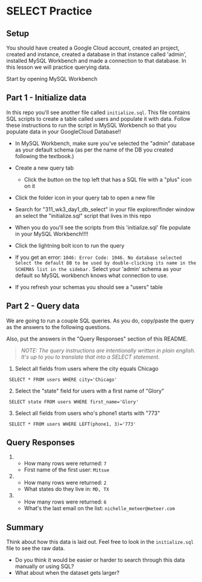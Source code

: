 # SELECT Practice

## Setup

You should have created a Google Cloud account, created an project, created and instance, created a database in that instance called 'admin', installed MySQL Workbench and made a connection to that database. In this lesson we will practice querying data.

Start by opening MySQL Workbench

## Part 1 - Initialize data

In this repo you'll see another file called `initialize.sql`. This file contains SQL scripts to create a table called users and populate it with data. Follow these instructions to run the script in MySQL Workbench so that you populate data in your GoogleCloud Database!!

- In MySQL Workbench, make sure you've selected the "admin" database as your default schema (as per the name of the DB you created following the textbook.)

- Create a new query tab

  - Click the button on the top left that has a SQL file with a "plus" icon on it

- Click the folder icon in your query tab to open a new file

- Search for "311_wk3_day1_db_select" in your file explorer/finder window an select the "initialize.sql" script that lives in this repo

- When you do you'll see the scripts from this 'initialize.sql' file populate in your MySQL Workbench!!!!

- Click the lightning bolt icon to run the query

- If you get an error: `1046: Error Code: 1046. No database selected Select the default DB to be used by double-clicking its name in the SCHEMAS list in the sidebar.` Select your 'admin' schema as your default so MySQL workbench knows what connection to use.

- If you refresh your schemas you should see a "users" table

## Part 2 - Query data

We are going to run a couple SQL queries. As you do, copy/paste the query as the answers to the following questions.

Also, put the answers in the "Query Responses" section of this README.

> _NOTE: The query instructions are intentionally written in plain english. It's up to you to translate that into a SELECT statement._

1. Select all fields from users where the city equals Chicago

` SELECT * FROM users WHERE city='Chicago'`

2. Select the "state" field for users with a first name of "Glory"

` SELECT state FROM users WHERE first_name='Glory'`

3. Select all fields from users who's phone1 starts with "773"

` SELECT * FROM users WHERE LEFT(phone1, 3)='773'`

## Query Responses

1.  - How many rows were returned: `7`
    - First name of the first user: `Mitsue`

2.  - How many rows were returned: `2`
    - What states do they live in: `MD, TX`

3.  - How many rows were returned: `6`
    - What's the last email on the list: `nichelle_meteer@meteer.com`

## Summary

Think about how this data is laid out. Feel free to look in the `initialize.sql` file to see the raw data.

- Do you think it would be easier or harder to search through this data manually or using SQL?
- What about when the dataset gets larger?
